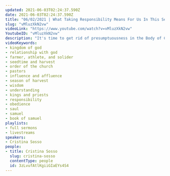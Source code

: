 ```yaml
---
updated: 2021-06-03T02:24:37.590Z
date: 2021-06-03T02:24:37.590Z
title: "06/02/2021 | What Taking Responsibility Means For Us In This Season (Pastor Cristina Sosso)"
slug: "vMluzXkN2vw"
videoLink: "https://www.youtube.com/watch?v=vMluzXkN2vw"
YoutubeID: "vMluzXkN2vw"
description: "It's time to get rid of presumptuousness in the Body of Christ. No longer should a situation arise where you say, \"Well I thought this is what God wanted me to do.\" We need to take responsibility for our actions and start obeying God as he directs us, and obey Him to the letter. When Saul disobeyed God he didn't take responsibility for his actions he instead tried to shift the blame away from Himself. This sermon was delivered by Pastor Cristina Sosso at Freedom Fellowship Church International on June 02, 2021."
videoKeywords:
- kingdom of god
- relationship with god
- farmer, athlete, and solider
- seedtime and harvest
- order of the church
- pastors
- influence and affluence
- season of harvest
- wisdom
- understanding
- kings and priests
- responsibility
- obedience
- saul
- samuel
- book of samuel
playlists:
- full sermons
- livestreams
speakers:
- Cristina Sosso
people:
- title: Cristina Sosso
  slug: cristina-sosso
  contentType: people
  id: 3zLvufAtlKgiiGIaEYs4S4
---
```

